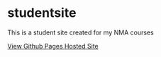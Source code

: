 # studentsite
This is a student site created for my NMA courses

[View Github Pages Hosted Site](https://johndoenma.github.io/studentsite/)